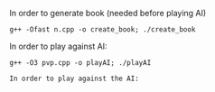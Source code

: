 
In order to generate book (needed before playing AI)
```
g++ -Ofast n.cpp -o create_book; ./create_book
```

In order to play against AI:
```
g++ -O3 pvp.cpp -o playAI; ./playAI

In order to play against the AI:
```

